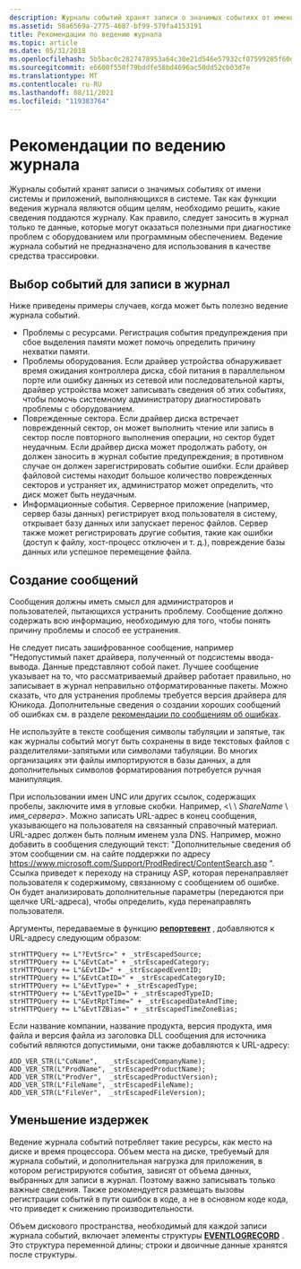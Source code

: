 ```yaml
---
description: Журналы событий хранят записи о значимых событиях от имени системы и приложений, выполняющихся в системе.
ms.assetid: 58a6569a-2775-4687-bf99-579fa4153191
title: Рекомендации по ведению журнала
ms.topic: article
ms.date: 05/31/2018
ms.openlocfilehash: 5b5bac0c2827478953a64c30e21d546e57932cf07599285f60d6ff6601eefa9d
ms.sourcegitcommit: e6600f550f79bddfe58bd4696ac50dd52cb03d7e
ms.translationtype: MT
ms.contentlocale: ru-RU
ms.lasthandoff: 08/11/2021
ms.locfileid: "119383764"
---
```

# <a name="logging-guidelines"></a>Рекомендации по ведению журнала

Журналы событий хранят записи о значимых событиях от имени системы и приложений, выполняющихся в системе. Так как функции ведения журнала являются общим целям, необходимо решить, какие сведения поддаются журналу. Как правило, следует заносить в журнал только те данные, которые могут оказаться полезными при диагностике проблем с оборудованием или программным обеспечением. Ведение журнала событий не предназначено для использования в качестве средства трассировки.

## <a name="choosing-events-to-log"></a>Выбор событий для записи в журнал

Ниже приведены примеры случаев, когда может быть полезно ведение журнала событий.

-   Проблемы с ресурсами. Регистрация события предупреждения при сбое выделения памяти может помочь определить причину нехватки памяти.
-   Проблемы оборудования. Если драйвер устройства обнаруживает время ожидания контроллера диска, сбой питания в параллельном порте или ошибку данных из сетевой или последовательной карты, драйвер устройства может записывать сведения об этих событиях, чтобы помочь системному администратору диагностировать проблемы с оборудованием.
-   Поврежденные сектора. Если драйвер диска встречает поврежденный сектор, он может выполнить чтение или запись в сектор после повторного выполнения операции, но сектор будет неудачным. Если драйвер диска может продолжать работу, он должен заносить в журнал событие предупреждения; в противном случае он должен зарегистрировать событие ошибки. Если драйвер файловой системы находит большое количество поврежденных секторов и устраняет их, администратор может определить, что диск может быть неудачным.
-   Информационные события. Серверное приложение (например, сервер базы данных) регистрирует вход пользователя в систему, открывает базу данных или запускает перенос файлов. Сервер также может регистрировать другие события, такие как ошибки (доступ к файлу, хост-процесс отключен и т. д.), повреждение базы данных или успешное перемещение файла.

## <a name="writing-messages"></a>Создание сообщений

Сообщения должны иметь смысл для администраторов и пользователей, пытающихся устранить проблему. Сообщение должно содержать всю информацию, необходимую для того, чтобы понять причину проблемы и способ ее устранения.

Не следует писать зашифрованное сообщение, например "Недопустимый пакет драйвера, полученный от подсистемы ввода-вывода. Данные представляют собой пакет. Лучшее сообщение указывает на то, что рассматриваемый драйвер работает правильно, но записывает в журнал неправильно отформатированные пакеты. Можно сказать, что для устранения проблемы требуется версия драйвера для Юникода. Дополнительные сведения о создании хороших сообщений об ошибках см. в разделе [рекомендации по сообщениям об ошибках](/windows/desktop/Debug/error-message-guidelines).

Не используйте в тексте сообщения символы табуляции и запятые, так как журналы событий могут быть сохранены в виде текстовых файлов с разделителями-запятыми или символами табуляции. Во многих организациях эти файлы импортируются в базы данных, а для дополнительных символов форматирования потребуется ручная манипуляция.

При использовании имен UNC или других ссылок, содержащих пробелы, заключите имя в угловые скобки. Например, <\\ \\ *ShareName* \\ *имя_сервера*>. Можно записать URL-адрес в конец сообщения, указывающего на пользователя на связанный справочный материал. URL-адрес должен быть полным именем узла DNS. Например, можно добавить в сообщения следующий текст: "Дополнительные сведения об этом сообщении см. на сайте поддержки по адресу https://www.microsoft.com/Support/ProdRedirect/ContentSearch.asp ". Ссылка приведет к переходу на страницу ASP, которая перенаправляет пользователя к содержимому, связанному с сообщением об ошибке. Он будет анализировать дополнительные параметры (передаются при щелчке URL-адреса), чтобы определить, куда перенаправлять пользователя.

Аргументы, передаваемые в функцию [**репортевент**](/windows/desktop/api/Winbase/nf-winbase-reporteventa) , добавляются к URL-адресу следующим образом:

``` syntax
strHTTPQuery += L"?EvtSrc=" + _strEscapedSource;
strHTTPQuery += L"&EvtCat=" + _strEscapedCategory;
strHTTPQuery += L"&EvtID=" + _strEscapedEventID;
strHTTPQuery += L"&EvtCatID=" + _strEscapedCategoryID;
strHTTPQuery += L"&EvtType=" + _strEscapedType;
strHTTPQuery += L"&EvtTypeID=" + _strEscapedTypeID;
strHTTPQuery += L"&EvtRptTime=" + _strEscapedDateAndTime;
strHTTPQuery += L"&EvtTZBias=" + _strEscapedTimeZoneBias;
```

Если название компании, название продукта, версия продукта, имя файла и версия файла из заголовка DLL сообщения для источника событий являются допустимыми, они также добавляются к URL-адресу:

``` syntax
ADD_VER_STR(L"CoName",   _strEscapedCompanyName);
ADD_VER_STR(L"ProdName", _strEscapedProductName);
ADD_VER_STR(L"ProdVer",  _strEscapedProductVersion);
ADD_VER_STR(L"FileName", _strEscapedFileName);
ADD_VER_STR(L"FileVer",  _strEscapedFileVersion);
```

## <a name="reducing-overhead"></a>Уменьшение издержек

Ведение журнала событий потребляет такие ресурсы, как место на диске и время процессора. Объем места на диске, требуемый для журнала событий, и дополнительная нагрузка для приложения, в котором регистрируются события, зависят от объема данных, выбранных для записи в журнал. Поэтому важно записывать только важные сведения. Также рекомендуется размещать вызовы регистрации событий в пути ошибок в коде, а не в основном коде кода, что приведет к снижению производительности.

Объем дискового пространства, необходимый для каждой записи журнала событий, включает элементы структуры [**EVENTLOGRECORD**](/windows/desktop/api/Winnt/ns-winnt-eventlogrecord) . Это структура переменной длины; строки и двоичные данные хранятся после структуры.

 

 
